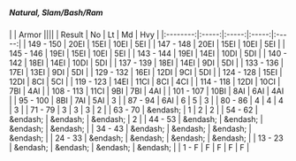 ##### Natural, Slam/Bash/Ram

|      | Armor ||||
| Result | No | Lt | Md | Hvy |
|:--------:|:-----:|:-----:|:-----:|:-----:|
| 149 - 150 | 20EI | 15EI | 10EI | 5EI |
| 147 - 148 | 20EI | 15EI | 10EI | 5EI |
| 145 - 146 | 19EI | 15EI | 10EI | 5EI |
| 143 - 144 | 19EI | 14EI | 10DI | 5DI |
| 140 - 142 | 18EI | 14EI | 10DI | 5DI |
| 137 - 139 | 18EI | 14EI | 9DI | 5DI |
| 133 - 136 | 17EI | 13EI | 9DI | 5DI |
| 129 - 132 | 16EI | 12DI | 9CI | 5DI |
| 124 - 128 | 15EI | 12DI | 8CI | 5CI |
| 119 - 123 | 14EI | 11CI | 8CI | 4CI |
| 114 - 118 | 12DI | 10CI | 7BI | 4AI |
| 108 - 113 | 11CI | 9BI | 7BI | 4AI |
| 101 - 107 | 10BI | 8AI | 6AI | 4AI |
| 95 - 100 | 8BI | 7AI | 5AI | 3 |
| 87 - 94 | 6AI | 6 | 5 | 3 |
| 80 - 86 | 4 | 4 | 4 | 3 |
| 71 - 79 | 3 | 3 | 3 | 2 |
| 63 - 70 | &endash;  | 1 | 2 | 2 |
| 54 - 62 | &endash;  | &endash;  | &endash;  | 2 |
| 44 - 53 | &endash;  | &endash;  | &endash;  | &endash;  |
| 34 - 43 | &endash;  | &endash;  | &endash;  | &endash;  |
| 24 - 33 | &endash;  | &endash;  | &endash;  | &endash;  |
| 13 - 23 | &endash;  | &endash;  | &endash;  | &endash;  |
| 1 - F | F | F | F | F |
